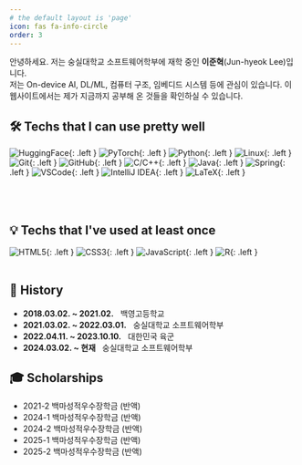 ```yaml
---
# the default layout is 'page'
icon: fas fa-info-circle
order: 3
---
```


안녕하세요. 저는 숭실대학교 소프트웨어학부에 재학 중인 **이준혁**(Jun-hyeok Lee)입니다.  
저는 On-device AI, DL/ML, 컴퓨터 구조, 임베디드 시스템 등에 관심이 있습니다. 이 웹사이트에서는 제가 지금까지 공부해 온 것들을 확인하실 수 있습니다.

## 🛠️ Techs that I can use pretty well
![HuggingFace](https://img.shields.io/badge/huggingface-FFD21F?style=for-the-badge&logo=huggingface&logoColor=black){: .left }
![PyTorch](https://img.shields.io/badge/pytorch-EE4C2C?style=for-the-badge&logo=pytorch&logoColor=white){: .left }
![Python](https://img.shields.io/badge/python-3776AB?style=for-the-badge&logo=python&logoColor=white){: .left }
![Linux](https://img.shields.io/badge/linux-FCC624?style=for-the-badge&logo=linux&logoColor=black){: .left }
![Git](https://img.shields.io/badge/git-F05032?style=for-the-badge&logo=git&logoColor=white){: .left }
![GitHub](https://img.shields.io/badge/github-181717?style=for-the-badge&logo=github&logoColor=white){: .left }
![C/C++](https://img.shields.io/badge/c/c++-00599C?style=for-the-badge&logo=c%2B%2B&logoColor=white){: .left }
![Java](https://img.shields.io/badge/java-00599C?style=for-the-badge&logo=java%2B%2B&logoColor=white){: .left }
![Spring](https://img.shields.io/badge/Spring-6DB33F?style=for-the-badge&logo=Spring&logoColor=white){: .left }
![VSCode](https://img.shields.io/badge/vsc-007ACC?style=for-the-badge&logo=visualstudiocode&logoColor=white){: .left }
![IntelliJ IDEA](https://img.shields.io/badge/intellijidea-000000?style=for-the-badge&logo=intellijidea&logoColor=white){: .left }
![LaTeX](https://img.shields.io/badge/latex-008080?style=for-the-badge&logo=latex&logoColor=white){: .left }<br><br><br><br>

<!-- ![Markdown](https://img.shields.io/badge/markdown-000000?style=for-the-badge&logo=markdown&logoColor=white){: .left } -->

## 💡 Techs that I've used at least once
![HTML5](https://img.shields.io/badge/html5-E34F26?style=for-the-badge&logo=html5&logoColor=white){: .left }
![CSS3](https://img.shields.io/badge/css-1572B6?style=for-the-badge&logo=css3&logoColor=white){: .left }
![JavaScript](https://img.shields.io/badge/javascript-F7DF1E?style=for-the-badge&logo=javascript&logoColor=black){: .left }
![R](https://img.shields.io/badge/r-276DC3?style=for-the-badge&logo=r&logoColor=white){: .left }<br><br>

## 🏫 History
- **2018.03.02. ~ 2021.02.** &nbsp; 백영고등학교
- **2021.03.02. ~ 2022.03.01.** &nbsp; 숭실대학교 소프트웨어학부
- **2022.04.11. ~ 2023.10.10.** &nbsp; 대한민국 육군
- **2024.03.02. ~ 현재** &nbsp; 숭실대학교 소프트웨어학부

## 🎓 Scholarships
- 2021-2 백마성적우수장학금 (반액)
- 2024-1 백마성적우수장학금 (반액)
- 2024-2 백마성적우수장학금 (반액)
- 2025-1 백마성적우수장학금 (반액)
- 2025-2 백마성적우수장학금 (반액)




